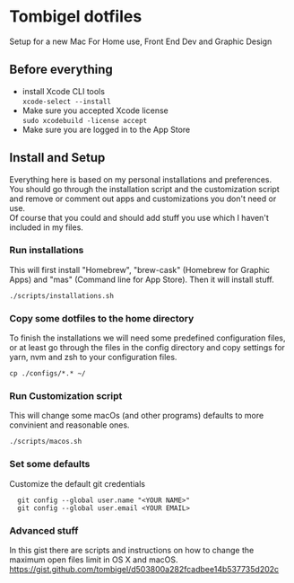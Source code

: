 # Tombigel dotfiles
Setup for a new Mac For Home use, Front End Dev and Graphic Design

## Before everything 
* install Xcode CLI tools  
```xcode-select --install```
* Make sure you accepted Xcode license  
```sudo xcodebuild -license accept```
* Make sure you are logged in to the App Store  

## Install and Setup

Everything here is based on my personal installations and preferences.  
You should go through the installation script and the customization script and remove or comment out apps and customizations you don't need or use.  
Of course that you could and should add stuff you use which I haven't included in my files.

### Run installations
This will first install "Homebrew", "brew-cask" (Homebrew for Graphic Apps) and "mas" (Command line for App Store).
Then it will install stuff.

```./scripts/installations.sh```

### Copy some dotfiles to the home directory
To finish the installations we will need some predefined configuration files, or at least go through the files in the config directory and copy settings for yarn, nvm and zsh to your configuration files.

```cp ./configs/*.* ~/```

### Run Customization script
This will change some macOs (and other programs) defaults to more convinient and reasonable ones.

```./scripts/macos.sh```

### Set some defaults
Customize the default git credentials
```
  git config --global user.name "<YOUR NAME>"
  git config --global user.email <YOUR EMAIL>
```

### Advanced stuff
In this gist there are scripts and instructions on how to change the maximum open files limit in OS X and macOS.
https://gist.github.com/tombigel/d503800a282fcadbee14b537735d202c


